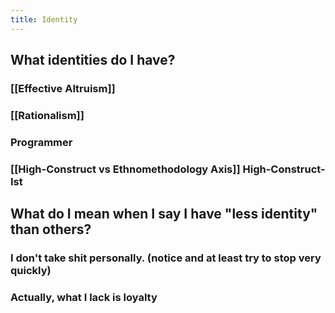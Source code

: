 ```yaml
---
title: Identity
---
```


## What identities do I have?
### [[Effective Altruism]]

### [[Rationalism]]

### Programmer

### [[High-Construct vs Ethnomethodology Axis]] High-Construct-Ist

## What do I mean when I say I have "less identity" than others?
### I don't take shit personally. (notice and at least try to stop very quickly)

### Actually, what I lack is loyalty
